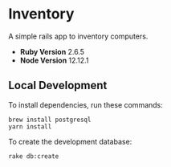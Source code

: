 # Inventory

A simple rails app to inventory computers.

* **Ruby Version** 2.6.5
* **Node Version** 12.12.1

## Local Development
To install dependencies, run these commands:
```
brew install postgresql
yarn install
 ```
To create the development database:
```
rake db:create
```
